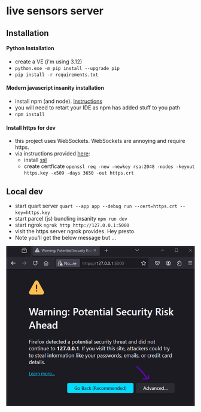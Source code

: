 # live sensors server

## Installation 



#### Python Installation
- create a VE (i'm using 3.12)
- ```python.exe -m pip install --upgrade pip```
- ```pip install -r requirements.txt```

#### Modern javascript insanity installation
- install npm (and node). [Instructions](https://docs.npmjs.com/downloading-and-installing-node-js-and-npm)
- you will need to retart your IDE as npm has added stuff to you path
- ```npm install```

#### Install https for dev
- this project uses WebSockets. WebSockets are annoying and require https.
- via instructions provided [here](https://ngrok.com/):
    - install [ssl](https://www.wilivm.com/blog/install-openssl-on-windows-10-11/)
    - create certficate ```openssl req -new -newkey rsa:2048 -nodes -keyout https.key -x509 -days 3650 -out https.crt```

## Local dev
- start quart server ```quart --app app --debug run --cert=https.crt --key=https.key```
- start parcel (js) bundling insanity ```npm run dev```
- start ngrok ```ngrok http http://127.0.0.1:5000```
- visit the https server ngrok provides. Hey presto.
- Note you'll get the below message but ...

![error_message.png](readme_files/error_message.png)